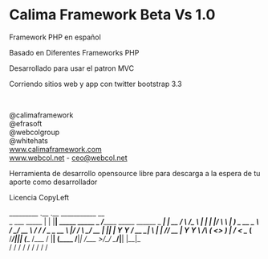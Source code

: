 Calima Framework  Beta Vs 1.0
======

Framework PHP en español

Basado en Diferentes Frameworks PHP

Desarrollado para usar el patron MVC

Corriendo sitios web y app con twitter bootstrap 3.3

<br>

@calimaframework<br> @efrasoft<br> @webcolgroup<br> @whitehats<br> www.calimaframework.com<br>
www.webcol.net - ceo@webcol.net<br>

Herramienta de desarrollo opensource libre para descarga a la espera de tu aporte como desarrollador 

Licencia CopyLeft

_________        .__  .__               ___________                                                __    
\_   ___ \_____  |  | |__| _____ _____  \_   _____/___________    _____   ______  _  _____________|  | __
/    \  \/\__  \ |  | |  |/     \\__  \  |    __) \_  __ \__  \  /     \_/ __ \ \/ \/ /  _ \_  __ \  |/ /
\     \____/ __ \|  |_|  |  Y Y  \/ __ \_|     \   |  | \// __ \|  Y Y  \  ___/\     (  <_> )  | \/    < 
 \______  (____  /____/__|__|_|  (____  /\___  /   |__|  (____  /__|_|  /\___  >\/\_/ \____/|__|  |__|_ \
        \/     \/              \/     \/     \/               \/      \/     \/                        \/